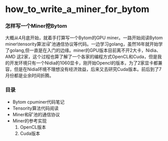 # how_to_write_a_miner_for_bytom
### 怎样写一个Miner挖Bytom
大概从4月底开始，就着手打算写一个Bytom的GPU miner。一路开始阅读Bytom miner\tensority算法\矿池通信协议等代码。一边学习golang，虽然16年就开始学了golang,但一直是在入门的边缘。miner的GPU版本目前离不开2大卡，Nidia、AMD 这2家，这个过程也算了解了一个各家的编程方式OpenCL和Cuda，但是我的开发环境只有一个Nidia的1060显卡，刚开始Opencl的版本，为了2家显卡都兼容，但是在Nidia环境不理想没有经济效益，后来又去研究Cuda版本。前后到了7月份都是业余时间折腾。
### 目录
- Bytom cpuminer代码笔记
- Tensority算法代码阅读
- Miner和矿池的通信协议
- Miner的参考实现
  1. OpenCL版本
  2. Cuda版本

